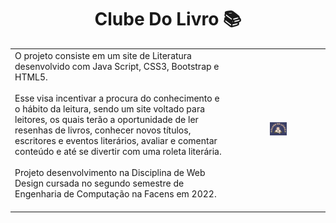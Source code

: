 <h1 align="center">Clube Do Livro 📚</h1>
<table border=0>
<tr> <td width="70%">
O projeto consiste em um site de Literatura desenvolvido com Java Script, CSS3, Bootstrap e HTML5.
<br>
<br>
Esse visa incentivar a procura do conhecimento e o hábito da leitura, sendo um site voltado para leitores, os quais terão a oportunidade de ler resenhas de livros, conhecer novos títulos, escritores e eventos literários, avaliar e comentar conteúdo e até se divertir com uma roleta literária.
<br>
<br>
Projeto desenvolvimento na Disciplina de Web Design cursada no segundo semestre de Engenharia de Computação na Facens em 2022.
<br>
<br>
 </td>
 <td width="30%">
<p align="center">
<img src="imagens/logo.png" width="20%"/>
  </p>
   </td></tr>
</table>
